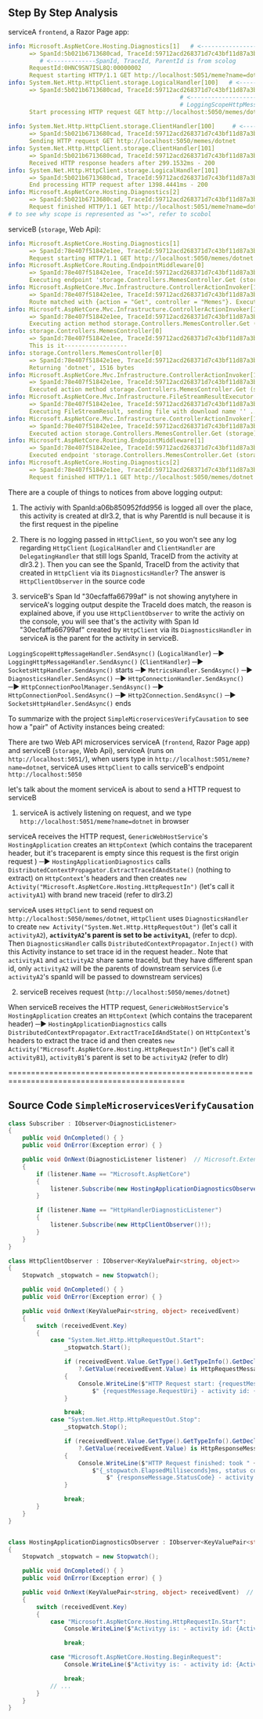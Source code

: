 ## Step By Step Analysis

serviceA `frontend`, a Razor Page app:
```yaml
info: Microsoft.AspNetCore.Hosting.Diagnostics[1]   # <------------------dlr, dlr0 in GenericWebHostService shows why it is "Microsoft.AspNetCore.Hosting.Diagnostics" 
      => SpanId:5b021b6713680cad, TraceId:59712acd268371d7c43bf11d87a3b1b1, ParentId:0000000000000000 => ConnectionId:0HNC9SN7ISL8Q => RequestPath:/meme 
         # <-------------SpanId, TraceId, ParentId is from scolog
      RequestId:0HNC9SN7ISL8Q:00000002
      Request starting HTTP/1.1 GET http://localhost:5051/meme?name=dotnet # <------------------------- see rshm, called from HostingApplicationDiagnostics
info: System.Net.Http.HttpClient.storage.LogicalHandler[100]   # <-----------------------------------------loh
      => SpanId:5b021b6713680cad, TraceId:59712acd268371d7c43bf11d87a3b1b1, ParentId:0000000000000000 => ConnectionId:0HNC9SN7ISL8Q => RequestPath:/meme RequestId:0HNC9SN7ISL8Q:00000002 => /Meme => HTTP GET http://localhost:5050/memes/dotnet 
                                                 # <-------------------------lsch1.1, this scope is because of LoggingScopeHttpMessageHandler,
                                                 # LoggingScopeHttpMessageHandler creates a scope for HTTP {HttpMethod} {Uri},  same as below
      Start processing HTTP request GET http://localhost:5050/memes/dotnet  # <---------------lsch2.3, still from LoggingScopeHttpMessageHandler, no scoped involved
                                                                   
info: System.Net.Http.HttpClient.storage.ClientHandler[100]     # <----------------------------------------clh
      => SpanId:5b021b6713680cad, TraceId:59712acd268371d7c43bf11d87a3b1b1, ParentId:0000000000000000 => ConnectionId:0HNC9SN7ISL8Q => RequestPath:/meme RequestId:0HNC9SN7ISL8Q:00000002 => /Meme => HTTP GET http://localhost:5050/memes/dotnet
      Sending HTTP request GET http://localhost:5050/memes/dotnet
info: System.Net.Http.HttpClient.storage.ClientHandler[101]
      => SpanId:5b021b6713680cad, TraceId:59712acd268371d7c43bf11d87a3b1b1, ParentId:0000000000000000 => ConnectionId:0HNC9SN7ISL8Q => RequestPath:/meme RequestId:0HNC9SN7ISL8Q:00000002 => /Meme => HTTP GET http://localhost:5050/memes/dotnet
      Received HTTP response headers after 299.1532ms - 200
info: System.Net.Http.HttpClient.storage.LogicalHandler[101]
      => SpanId:5b021b6713680cad, TraceId:59712acd268371d7c43bf11d87a3b1b1, ParentId:0000000000000000 => ConnectionId:0HNC9SN7ISL8Q => RequestPath:/meme RequestId:0HNC9SN7ISL8Q:00000002 => /Meme => HTTP GET http://localhost:5050/memes/dotnet
      End processing HTTP request after 1398.4441ms - 200
info: Microsoft.AspNetCore.Hosting.Diagnostics[2]
      => SpanId:5b021b6713680cad, TraceId:59712acd268371d7c43bf11d87a3b1b1, ParentId:0000000000000000 => ConnectionId:0HNC9SN7ISL8Q => RequestPath:/meme RequestId:0HNC9SN7ISL8Q:00000002
      Request finished HTTP/1.1 GET http://localhost:5051/meme?name=dotnet - 200 - text/html;+charset=utf-8 4046.3552ms  # <---- see rshm, called from HostingApplicationDiagnostics
# to see why scope is represented as "=>", refer to scobol
```

serviceB (`storage`, Web Api):
```yml
info: Microsoft.AspNetCore.Hosting.Diagnostics[1]
      => SpanId:78e407f51842e1ee, TraceId:59712acd268371d7c43bf11d87a3b1b1, ParentId:30ecfaffa66799af => ConnectionId:0HNCH8ULNKBL6 => RequestPath:/memes/dotnet RequestId:0HNCH8ULNKBL6:00000001
      Request starting HTTP/1.1 GET http://localhost:5050/memes/dotnet - - -
info: Microsoft.AspNetCore.Routing.EndpointMiddleware[0]
      => SpanId:78e407f51842e1ee, TraceId:59712acd268371d7c43bf11d87a3b1b1, ParentId:30ecfaffa66799af => ConnectionId:0HNCH8ULNKBL6 => RequestPath:/memes/dotnet RequestId:0HNCH8ULNKBL6:00000001
      Executing endpoint 'storage.Controllers.MemesController.Get (storage)'
info: Microsoft.AspNetCore.Mvc.Infrastructure.ControllerActionInvoker[102]
      => SpanId:78e407f51842e1ee, TraceId:59712acd268371d7c43bf11d87a3b1b1, ParentId:30ecfaffa66799af => ConnectionId:0HNCH8ULNKBL6 => RequestPath:/memes/dotnet RequestId:0HNCH8ULNKBL6:00000001 => storage.Controllers.MemesController.Get (storage)
      Route matched with {action = "Get", controller = "Memes"}. Executing controller action with signature System.Threading.Tasks.Task`1[Microsoft.AspNetCore.Mvc.ActionResult] Get(System.String, System.Threading.CancellationToken) on controller storage.Controllers.MemesController (storage).
info: Microsoft.AspNetCore.Mvc.Infrastructure.ControllerActionInvoker[101]
      => SpanId:78e407f51842e1ee, TraceId:59712acd268371d7c43bf11d87a3b1b1, ParentId:30ecfaffa66799af => ConnectionId:0HNCH8ULNKBL6 => RequestPath:/memes/dotnet RequestId:0HNCH8ULNKBL6:00000001 => storage.Controllers.MemesController.Get (storage)
      Executing action method storage.Controllers.MemesController.Get (storage) - Validation state is Valid
info: storage.Controllers.MemesController[0]
      => SpanId:78e407f51842e1ee, TraceId:59712acd268371d7c43bf11d87a3b1b1, ParentId:30ecfaffa66799af => ConnectionId:0HNCH8ULNKBL6 => RequestPath:/memes/dotnet RequestId:0HNCH8ULNKBL6:00000001 => storage.Controllers.MemesController.Get (storage)
      This is it------------------
info: storage.Controllers.MemesController[0]
      => SpanId:78e407f51842e1ee, TraceId:59712acd268371d7c43bf11d87a3b1b1, ParentId:30ecfaffa66799af => ConnectionId:0HNCH8ULNKBL6 => RequestPath:/memes/dotnet RequestId:0HNCH8ULNKBL6:00000001 => storage.Controllers.MemesController.Get (storage)
      Returning 'dotnet', 1516 bytes
info: Microsoft.AspNetCore.Mvc.Infrastructure.ControllerActionInvoker[103]
      => SpanId:78e407f51842e1ee, TraceId:59712acd268371d7c43bf11d87a3b1b1, ParentId:30ecfaffa66799af => ConnectionId:0HNCH8ULNKBL6 => RequestPath:/memes/dotnet RequestId:0HNCH8ULNKBL6:00000001 => storage.Controllers.MemesController.Get (storage)
      Executed action method storage.Controllers.MemesController.Get (storage), returned result Microsoft.AspNetCore.Mvc.FileStreamResult in 107.2915ms.
info: Microsoft.AspNetCore.Mvc.Infrastructure.FileStreamResultExecutor[1]
      => SpanId:78e407f51842e1ee, TraceId:59712acd268371d7c43bf11d87a3b1b1, ParentId:30ecfaffa66799af => ConnectionId:0HNCH8ULNKBL6 => RequestPath:/memes/dotnet RequestId:0HNCH8ULNKBL6:00000001 => storage.Controllers.MemesController.Get (storage)
      Executing FileStreamResult, sending file with download name '' ...
info: Microsoft.AspNetCore.Mvc.Infrastructure.ControllerActionInvoker[105]
      => SpanId:78e407f51842e1ee, TraceId:59712acd268371d7c43bf11d87a3b1b1, ParentId:30ecfaffa66799af => ConnectionId:0HNCH8ULNKBL6 => RequestPath:/memes/dotnet RequestId:0HNCH8ULNKBL6:00000001
      Executed action storage.Controllers.MemesController.Get (storage) in 140.6465ms
info: Microsoft.AspNetCore.Routing.EndpointMiddleware[1]
      => SpanId:78e407f51842e1ee, TraceId:59712acd268371d7c43bf11d87a3b1b1, ParentId:30ecfaffa66799af => ConnectionId:0HNCH8ULNKBL6 => RequestPath:/memes/dotnet RequestId:0HNCH8ULNKBL6:00000001
      Executed endpoint 'storage.Controllers.MemesController.Get (storage)'
info: Microsoft.AspNetCore.Hosting.Diagnostics[2]
      => SpanId:78e407f51842e1ee, TraceId:59712acd268371d7c43bf11d87a3b1b1, ParentId:30ecfaffa66799af => ConnectionId:0HNCH8ULNKBL6 => RequestPath:/memes/dotnet RequestId:0HNCH8ULNKBL6:00000001
      Request finished HTTP/1.1 GET http://localhost:5050/memes/dotnet - 200 1516 image/png 196.9484ms
```

There are a couple of things to notices from above logging output:

1. The activiy with SpanId:a06b850952fdd956 is logged all over the place, this activity is created at dlr3.2, that is why ParentId is null because it is the first request in the pipeline

2. There is no logging passed in `HttpClient`, so you won't see any log regarding `HttpClient` (`LogicalHandler` and `ClientHandler` are `DelegatingHandler` that still logs SpanId, TraceID from the activity at dlr3.2 ). Then you can see the SpanId, TraceID from the activity that created in `HttpClient` via its `DiagnosticsHandler`? The answer is `HttpClientObserver` in the source code

3.  serviceB's Span Id "30ecfaffa66799af" is not showing anytyhere in serviceA's logging output despite the TraceId does match, the reason is explained above, if you use `HttpClientObserver` to write the activiy on the console, you will see that's the activity with  Span Id "30ecfaffa66799af" created by `HttpClient` via its `DiagnosticsHandler` in serviceA is the parent for the activity in serviceB.


`LoggingScopeHttpMessageHandler.SendAsync()` (`LogicalHandler`) ─► `LoggingHttpMessageHandler.SendAsync()` (`ClientHandler`) ─► `SocketsHttpHandler.SendAsync()` starts ─► `MetricsHandler.SendAsync()` ─► `DiagnosticsHandler.SendAsync()` ─► `HttpConnectionHandler.SendAsync()` ─► `HttpConnectionPoolManager.SendAsync()` ─► `HttpConnectionPool.SendAsync()` ─► `Http2Connection.SendAsync()` ─► `SocketsHttpHandler.SendAsync()` ends


To summarize with the project `SimpleMicroservicesVerifyCausation` to see how a "pair" of Activity instances being created:

There are two Web API microservices serviceA (`frontend`, Razor Page app) and serviceB (`storage`, Web Api), serviceA (runs on `http://localhost:5051/`), when users type in `http://localhost:5051/meme?name=dotnet`, serviceA uses `HttpClient` to calls serviceB's endpoint `http://localhost:5050`

let's talk about the moment serviceA is about to send a HTTP request to serviceB

1. serviceA is actively listening on request, and we type `http://localhost:5051/meme?name=dotnet` in browser

serviceA receives the HTTP request, `GenericWebHostService`'s `HostingApplication` creates an `HttpContext` (which contains the traceparent header, but it's traceparent is empty since this request is the first origin request ) ─► `HostingApplicationDiagnostics` calls `DistributedContextPropagator.ExtractTraceIdAndState()` (nothing to extract) on `HttpContext`'s headers and then creates `new Activity("Microsoft.AspNetCore.Hosting.HttpRequestIn")` (let's call it `activityA1`) with brand new traceid  (refer to dlr3.2) 

serviceA uses `HttpClient` to send request on `http://localhost:5050/memes/dotnet`, `HttpClient` uses `DiagnosticsHandler` to create `new Activity("System.Net.Http.HttpRequestOut")` (let's call it `activityA2`), **`activityA2`'s parent is set to be `activityA1`**, (refer to dcp). Then `DiagnosticsHandler` calls `DistributedContextPropagator.Inject()` with this Activity instance to set trace id in the request header.. Note that  `activityA1` and `activityA2` share same traceId, but they have different span id, only `activityA2` will be the parents of downstream services (i.e `activityA2`'s spanId will be passed to downstream services)


2. serviceB receives request (`http://localhost:5050/memes/dotnet`)

When  serviceB receives the HTTP request, `GenericWebHostService`'s `HostingApplication` creates an `HttpContext` (which contains the traceparent header) ─► `HostingApplicationDiagnostics` calls `DistributedContextPropagator.ExtractTraceIdAndState()` on `HttpContext`'s headers to extract the trace id and then
 creates `new Activity("Microsoft.AspNetCore.Hosting.HttpRequestIn")` (let's call it `activityB1`), `activityB1`'s parent is set to be `activityA2` (refer to dlr) 


=============================================================================================


## Source Code `SimpleMicroservicesVerifyCausation` 

```C#
class Subscriber : IObserver<DiagnosticListener>
{
    public void OnCompleted() { }
    public void OnError(Exception error) { }

    public void OnNext(DiagnosticListener listener)  // Microsoft.Extensions.Hosting, Microsoft.AspNetCore, HttpHandlerDiagnosticListener
    {
        if (listener.Name == "Microsoft.AspNetCore")
        {
            listener.Subscribe(new HostingApplicationDiagnosticsObserver()!);
        }

        if (listener.Name == "HttpHandlerDiagnosticListener")
        {
            listener.Subscribe(new HttpClientObserver()!);
        }
    }
}

class HttpClientObserver : IObserver<KeyValuePair<string, object>>
{
    Stopwatch _stopwatch = new Stopwatch();

    public void OnCompleted() { }
    public void OnError(Exception error) { }

    public void OnNext(KeyValuePair<string, object> receivedEvent)
    {
        switch (receivedEvent.Key)
        {
            case "System.Net.Http.HttpRequestOut.Start":
                _stopwatch.Start();

                if (receivedEvent.Value.GetType().GetTypeInfo().GetDeclaredProperty("Request")
                    ?.GetValue(receivedEvent.Value) is HttpRequestMessage requestMessage)
                {
                    Console.WriteLine($"HTTP Request start: {requestMessage.Method} -" +
                        $" {requestMessage.RequestUri} - activity id: {Activity.Current.Id}, parentactivity Id: {Activity.Current.ParentId}");
                }

                break;
            case "System.Net.Http.HttpRequestOut.Stop":
                _stopwatch.Stop();

                if (receivedEvent.Value.GetType().GetTypeInfo().GetDeclaredProperty("Response")
                    ?.GetValue(receivedEvent.Value) is HttpResponseMessage responseMessage)
                {
                    Console.WriteLine($"HTTP Request finished: took " +
                        $"{_stopwatch.ElapsedMilliseconds}ms, status code:" +
                            $" {responseMessage.StatusCode} - activity id: {Activity.Current.Id}, parentactivity Id: {Activity.Current.ParentId}");
                }

                break;
        }
    }
}


class HostingApplicationDiagnosticsObserver : IObserver<KeyValuePair<string, object>>
{
    Stopwatch _stopwatch = new Stopwatch();

    public void OnCompleted() { }
    public void OnError(Exception error) { }

    public void OnNext(KeyValuePair<string, object> receivedEvent)  // Microsoft.AspNetCore.Hosting.HttpRequestIn.Start, Microsoft.AspNetCore.Hosting.BeginRequest
    {
        switch (receivedEvent.Key)
        {
            case "Microsoft.AspNetCore.Hosting.HttpRequestIn.Start":
                Console.WriteLine($"Activityy is: - activity id: {Activity.Current.Id}, parentactivity Id: {Activity.Current.ParentId}");

                break;

            case "Microsoft.AspNetCore.Hosting.BeginRequest":
                Console.WriteLine($"Activityy is: - activity id: {Activity.Current.Id}, parentactivity Id: {Activity.Current.ParentId}");

                break;
            // ...
        }
    }
}
```

